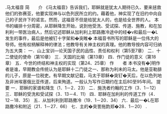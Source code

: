 .马太福音 
简　　介 
《马太福音》告诉我们，耶稣就是犹太人期待已久、要来拯救他们的弥赛亚，他要实现神与以色列民所立的约。藉着他，神实现了在旧约中向自己的子民许下的诺言。然而，这福音不但是给犹太人的，也是给全世界的人。 
本书的编排十分周密，从耶稣降生开始，说到他受洗、受试探、传道、施教，和在加利利一带医治病人，然后记述耶稣从加利利上耶路撒冷途中的经�v和最后一�L发生的事件，最后是他被钉十字架和�突睢� 
本福音书所写的耶稣是一位伟大的导师。他有权柄解释神的律法；他教导有关神主权的真理。他的教导按内容可归纳为五大类： 
一．山上宝训―论天国子民的品性、责任和权利（第5至7章） 
二．十二使徒的使命（第10章） 
三．天国的比喻（第13章） 
四．作门徒的意义（第18章） 
五．今世的终结和神主权的实现（第24、25章） 
作　　者 
本书没有�]明作者是谁，早期教会传统认为是耶稣十二门徒之一、那称为利未的马太。他是亚勒腓的儿子，原是一位税吏。有早期文献记载，马太于耶稣�突钌�天后，在以色列地及非洲埃塞俄比亚传道，后来殉道。一般认为写作日期约在主后80至95年间。 
提　　要 
一．耶稣的家谱和降生（1．1－2．23） 
二．施洗者约翰的工作（3．1－12） 
三．耶稣的受洗和受试探（3．13－4．11） 
四．耶稣在加利利的传道工作（4．12－18．35） 
五．从加利利到耶路撒冷（19．1－20．34） 
六．最后一�L在耶路撒冷和附近（21．1－27．66） 
七．主的�突詈拖韵郑�28．1－20） 
.